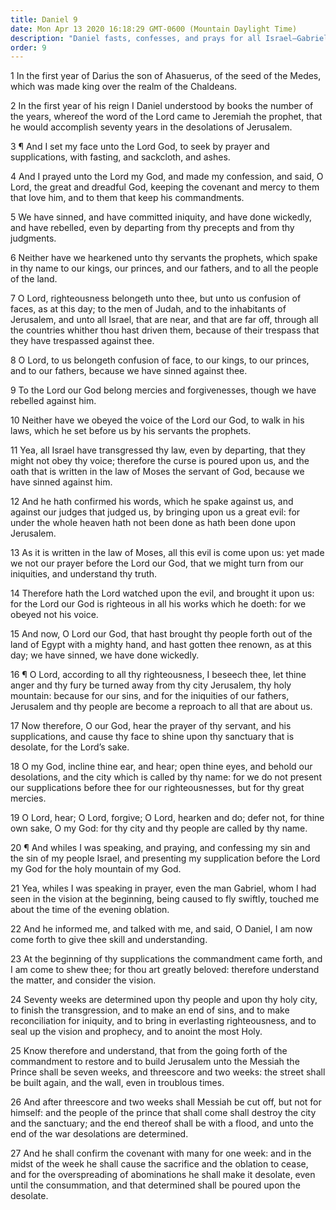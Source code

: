 ```yaml
---
title: Daniel 9
date: Mon Apr 13 2020 16:18:29 GMT-0600 (Mountain Daylight Time)
description: "Daniel fasts, confesses, and prays for all Israel—Gabriel reveals the time of the coming of the Messiah, who will make reconciliation for iniquity—The Messiah will be cut off."
order: 9
---
```


1 In the first year of Darius the son of Ahasuerus, of the seed of the Medes, which was made king over the realm of the Chaldeans.

2 In the first year of his reign I Daniel understood by books the number of the years, whereof the word of the Lord came to Jeremiah the prophet, that he would accomplish seventy years in the desolations of Jerusalem.

3 ¶ And I set my face unto the Lord God, to seek by prayer and supplications, with fasting, and sackcloth, and ashes.

4 And I prayed unto the Lord my God, and made my confession, and said, O Lord, the great and dreadful God, keeping the covenant and mercy to them that love him, and to them that keep his commandments.

5 We have sinned, and have committed iniquity, and have done wickedly, and have rebelled, even by departing from thy precepts and from thy judgments.

6 Neither have we hearkened unto thy servants the prophets, which spake in thy name to our kings, our princes, and our fathers, and to all the people of the land.

7 O Lord, righteousness belongeth unto thee, but unto us confusion of faces, as at this day; to the men of Judah, and to the inhabitants of Jerusalem, and unto all Israel, that are near, and that are far off, through all the countries whither thou hast driven them, because of their trespass that they have trespassed against thee.

8 O Lord, to us belongeth confusion of face, to our kings, to our princes, and to our fathers, because we have sinned against thee.

9 To the Lord our God belong mercies and forgivenesses, though we have rebelled against him.

10 Neither have we obeyed the voice of the Lord our God, to walk in his laws, which he set before us by his servants the prophets.

11 Yea, all Israel have transgressed thy law, even by departing, that they might not obey thy voice; therefore the curse is poured upon us, and the oath that is written in the law of Moses the servant of God, because we have sinned against him.

12 And he hath confirmed his words, which he spake against us, and against our judges that judged us, by bringing upon us a great evil: for under the whole heaven hath not been done as hath been done upon Jerusalem.

13 As it is written in the law of Moses, all this evil is come upon us: yet made we not our prayer before the Lord our God, that we might turn from our iniquities, and understand thy truth.

14 Therefore hath the Lord watched upon the evil, and brought it upon us: for the Lord our God is righteous in all his works which he doeth: for we obeyed not his voice.

15 And now, O Lord our God, that hast brought thy people forth out of the land of Egypt with a mighty hand, and hast gotten thee renown, as at this day; we have sinned, we have done wickedly.

16 ¶ O Lord, according to all thy righteousness, I beseech thee, let thine anger and thy fury be turned away from thy city Jerusalem, thy holy mountain: because for our sins, and for the iniquities of our fathers, Jerusalem and thy people are become a reproach to all that are about us.

17 Now therefore, O our God, hear the prayer of thy servant, and his supplications, and cause thy face to shine upon thy sanctuary that is desolate, for the Lord’s sake.

18 O my God, incline thine ear, and hear; open thine eyes, and behold our desolations, and the city which is called by thy name: for we do not present our supplications before thee for our righteousnesses, but for thy great mercies.

19 O Lord, hear; O Lord, forgive; O Lord, hearken and do; defer not, for thine own sake, O my God: for thy city and thy people are called by thy name.

20 ¶ And whiles I was speaking, and praying, and confessing my sin and the sin of my people Israel, and presenting my supplication before the Lord my God for the holy mountain of my God.

21 Yea, whiles I was speaking in prayer, even the man Gabriel, whom I had seen in the vision at the beginning, being caused to fly swiftly, touched me about the time of the evening oblation.

22 And he informed me, and talked with me, and said, O Daniel, I am now come forth to give thee skill and understanding.

23 At the beginning of thy supplications the commandment came forth, and I am come to shew thee; for thou art greatly beloved: therefore understand the matter, and consider the vision.

24 Seventy weeks are determined upon thy people and upon thy holy city, to finish the transgression, and to make an end of sins, and to make reconciliation for iniquity, and to bring in everlasting righteousness, and to seal up the vision and prophecy, and to anoint the most Holy.

25 Know therefore and understand, that from the going forth of the commandment to restore and to build Jerusalem unto the Messiah the Prince shall be seven weeks, and threescore and two weeks: the street shall be built again, and the wall, even in troublous times.

26 And after threescore and two weeks shall Messiah be cut off, but not for himself: and the people of the prince that shall come shall destroy the city and the sanctuary; and the end thereof shall be with a flood, and unto the end of the war desolations are determined.

27 And he shall confirm the covenant with many for one week: and in the midst of the week he shall cause the sacrifice and the oblation to cease, and for the overspreading of abominations he shall make it desolate, even until the consummation, and that determined shall be poured upon the desolate.
